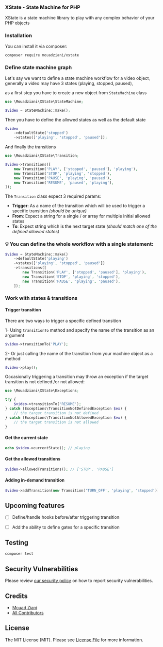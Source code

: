 ### XState - State Machine for PHP

XState is a state machine library to play with any complex behavior of your PHP objects

### Installation

You can install it via composer:

```bash
composer require mouadziani/xstate
```

### Define state machine graph

Let's say we want to define a state machine workflow for a video object, generally a video may have 3 states (playing, stopped, paused),

as a first step you have to create a new object from `StateMachine` class

```php
use \Mouadziani\XState\StateMachine;

$video = StateMachine::make();
```

Then you have to define the allowed states as well as the default state

```php
$video
    ->defaultState('stopped')
    ->states(['playing', 'stopped', 'paused']);
```

And finally the transitions

```php
use \Mouadziani\XState\Transition;

$video->transitions([
    new Transition('PLAY', ['stopped', 'paused'], 'playing'),
    new Transition('STOP', 'playing', 'stopped'),
    new Transition('PAUSE', 'playing', 'paused'),
    new Transition('RESUME', 'paused', 'playing'),
]);
```

The `Transition` class expect 3 required params:

- **Trigger**: As a name of the transition which will be used to trigger a specific transition *(should be unique)*
- **From**: Expect a string for a single / or array for multiple initial allowed states
- **To**: Expect string which is the next target state *(should match one of the defined allowed states)*

### 💡 You can define the whole workflow with a single statement:

```php 
$video = StateMachine::make()
    ->defaultState('playing')
    ->states(['playing', 'stopped', 'paused'])
    ->transitions([
        new Transition('PLAY', ['stopped', 'paused'], 'playing'),
        new Transition('STOP', 'playing', 'stopped'),
        new Transition('PAUSE', 'playing', 'paused'),
    ]);
```

### Work with states & transitions

#### Trigger transition
There are two ways to trigger a specific defined transition

1- Using `transitionTo` method and specify the name of the transition as an argument

```php
$video->transitionTo('PLAY');
```

2- Or just calling the name of the transition from your machine object as a method

```php
$video->play();
```

Occasionally triggering a transition may throw an exception if the target transition is not defined /or not allowed:

```php
use \Mouadziani\XState\Exceptions;

try {
    $video->transitionTo('RESUME');
} catch (Exceptions\TransitionNotDefinedException $ex) {
    // the target transition is not defined
} catch (Exceptions\TransitionNotAllowedException $ex) {
    // the target transition is not allowed
}
```

#### Get the current state

```php
echo $video->currentState(); // playing
```

#### Get the allowed transitions

```php
$video->allowedTransitions(); // ['STOP', 'PAUSE']
```

#### Adding in-demand transition

```php
$video->addTransition(new Transition('TURN_OFF', 'playing', 'stopped'));
```

## Upcoming features

- [ ] Define/handle hooks before/after triggering transition
- [ ] Add the ability to define gates for a specific transition


## Testing

```bash
composer test
```

## Security Vulnerabilities

Please review [our security policy](../../security/policy) on how to report security vulnerabilities.

## Credits

- [Mouad Ziani](https://github.com/mouadziani)
- [All Contributors](../../contributors)

## License

The MIT License (MIT). Please see [License File](LICENSE.md) for more information.
